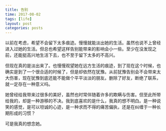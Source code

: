 ```yaml
---
title: 告别
time: 2017-08-02
tags: [life]
layout: post
categories: posts
---
```

以前在考虑，希望不会留下太多痕迹。慢慢就能淡出她的生活。虽然也说不上曾经进入过她的生活。但总也希望这样告别能带来的影响会小一些。至少在没发现之前，还能挺高兴地生活下去，也不至于留下太多的不高兴。

但现在真的是淡出来了。也慢慢观望她在远方生活的痕迹，到了现在这个时候，也确实是到了一个很合适的时候了，但是却依然在犹豫。从前犹豫告别会不会带来太大伤害，现在犹豫到底还能不能做个平平淡淡的朋友。删除了好友，断绝了联系，就一定存在一种意义吗。

她曾经给我带来过很多的美好，虽然也时常伴随着许多的欺瞒与伤害。但至此所带给我的，却是一种游移的不决。我到底喜欢的是什么，我真的想不明白。是一种说笑的感觉，是可以坦诚的心迹，是一种求而不得的痛苦偏执，还是在纠缠于一种长期形成的习惯？

可是我真的想念她。
